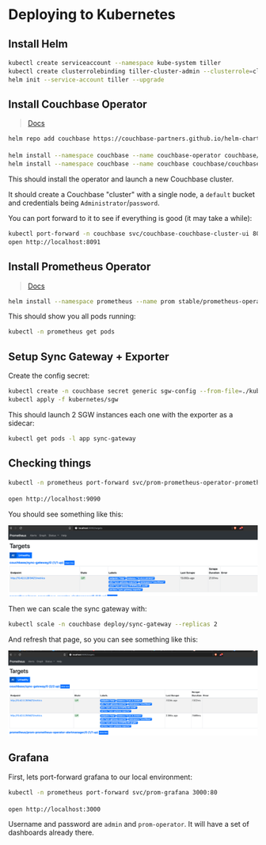 # Deploying to Kubernetes

## Install Helm

```sh
kubectl create serviceaccount --namespace kube-system tiller
kubectl create clusterrolebinding tiller-cluster-admin --clusterrole=cluster-admin --serviceaccount=kube-system:tiller
helm init --service-account tiller --upgrade
```

## Install Couchbase Operator

> [Docs](https://docs.couchbase.com/operator/current/helm-setup-guide.html)

```sh
helm repo add couchbase https://couchbase-partners.github.io/helm-charts/

helm install --namespace couchbase --name couchbase-operator couchbase/couchbase-operator
helm install --namespace couchbase --name couchbase couchbase/couchbase-cluster -f kubernetes/couchbase/values.yaml
```

This should install the operator and launch a new Couchbase cluster.

It should create a Couchbase "cluster" with a single node, a `default`
bucket and credentials being `Administrator`/`password`.

You can port forward to it to see if everything is good (it may take a while):

```sh
kubectl port-forward -n couchbase svc/couchbase-couchbase-cluster-ui 8091:8091
open http://localhost:8091
```

## Install Prometheus Operator

> [Docs](https://github.com/helm/charts/tree/master/stable/prometheus-operator)

```sh
helm install --namespace prometheus --name prom stable/prometheus-operator -f kubernetes/prometheus/values.yaml
```

This should show you all pods running:

```sh
kubectl -n prometheus get pods
```

## Setup Sync Gateway + Exporter

Create the config secret:

```sh
kubectl create -n couchbase secret generic sgw-config --from-file=./kubernetes/sgw-config.json
kubectl apply -f kubernetes/sgw
```

This should launch 2 SGW instances each one with the exporter as a sidecar:

```sh
kubectl get pods -l app sync-gateway
```

## Checking things

```sh
kubectl -n prometheus port-forward svc/prom-prometheus-operator-prometheus 9090:9090

open http://localhost:9090
```

You should see something like this:

![](/kubernetes/screen-1sgw.png)

Then we can scale the sync gateway with:

```sh
kubectl scale -n couchbase deploy/sync-gateway --replicas 2
```

And refresh that page, so you can see something like this:


![](/kubernetes/screen-2sgw.png)

## Grafana

First, lets port-forward grafana to our local environment:

```sh
kubectl -n prometheus port-forward svc/prom-grafana 3000:80

open http://localhost:3000
```

Username and password are `admin` and `prom-operator`. It will have a
set of dashboards already there.
